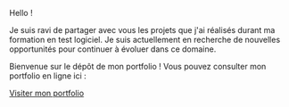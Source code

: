 Hello !

Je suis ravi de partager avec vous les projets que j'ai réalisés durant ma formation en test logiciel. Je suis actuellement en recherche de nouvelles opportunités pour continuer à évoluer dans ce domaine.


Bienvenue sur le dépôt de mon portfolio ! Vous pouvez consulter mon portfolio en ligne ici : 

[Visiter mon portfolio](http://127.0.0.1:5500/portofilio%20esmail.html)

